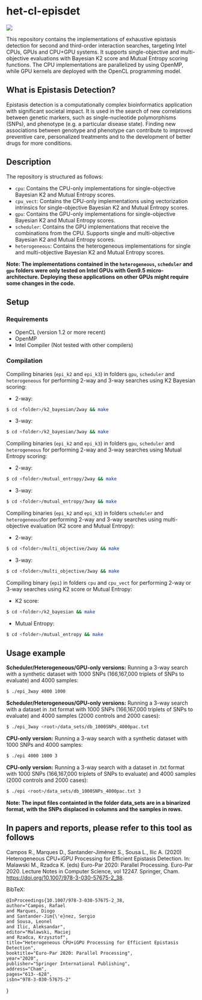 # het-cl-episdet

<p>
  <a href="https://doi.org/10.1007/978-3-030-57675-2_38" alt="Publication">
    <img src="https://img.shields.io/badge/DOI-10.1007%2F978--3--030--57675--2--38-blue.svg"/></a>
    
</p>

This repository contains the implementations of exhaustive epistasis detection for second and third-order interaction searches, targeting Intel CPUs, GPUs and CPU+GPU systems. It supports single-objective and multi-objective evaluations with Bayesian K2 score and Mutual Entropy scoring functions. The CPU implementations are parallelized by using OpenMP, while GPU kernels are deployed with the OpenCL programming model.

## What is Epistasis Detection?

Epistasis detection is a computationally complex bioinformatics application with significant societal impact. It is used in the search of new correlations between genetic markers, such as single-nucleotide polymorphisms (SNPs), and phenotype (e.g. a particular disease state).
Finding new associations between genotype and phenotype can contribute to improved preventive care, personalized treatments and to the development of better drugs for more conditions.

## Description

The repository is structured as follows:

* `cpu`: Contains the CPU-only implementations for single-objective Bayesian K2 and Mutual Entropy scores.
* `cpu_vect`: Contains the CPU-only implementations using vectorization intrinsics for single-objective Bayesian K2 and Mutual Entropy scores.
* `gpu`: Contains the GPU-only implementations for single-objective Bayesian K2 and Mutual Entropy scores.
* `scheduler`: Contains the GPU implementations that receive the combinations from the CPU. Supports single and multi-objective Bayesian K2 and Mutual Entropy scores.
* `heterogeneous`: Contains the heterogeneous implementations for single and multi-objective Bayesian K2 and Mutual Entropy scores.

**Note: The implementations contained in the `heterogeneous`, `scheduler` and `gpu` folders were only tested on Intel GPUs with Gen9.5 micro-architecture. Deploying these applications on other GPUs might require some changes in the code.**


## Setup

### Requirements

* OpenCL (version 1.2 or more recent)
* OpenMP
* Intel Compiler (Not tested with other compilers)

### Compilation

Compiling binaries (`epi_k2` and `epi_k3`) in folders `gpu`, `scheduler` and `heterogeneous` for performing 2-way and 3-way searches using K2 Bayesian scoring:

* 2-way:
```bash
$ cd <folder>/k2_bayesian/2way && make
```
* 3-way:
```bash
$ cd <folder>/k2_bayesian/3way && make
```

Compiling binaries (`epi_k2` and `epi_k3`) in folders `gpu`, `scheduler` and `heterogeneous` for performing 2-way and 3-way searches using Mutual Entropy scoring:

* 2-way:
```bash
$ cd <folder>/mutual_entropy/2way && make
```
* 3-way:
```bash
$ cd <folder>/mutual_entropy/3way && make
```

Compiling binaries (`epi_k2` and `epi_k3`) in folders `scheduler` and `heterogeneous`for performing 2-way and 3-way searches using multi-objective evaluation (K2 score and Mutual Entropy):

* 2-way:
```bash
$ cd <folder>/multi_objective/2way && make
```
* 3-way:
```bash
$ cd <folder>/multi_objective/3way && make
```

Compiling binary (`epi`) in folders `cpu` and `cpu_vect` for performing 2-way or 3-way searches using K2 score or Mutual Entropy:

* K2 score:
```bash
$ cd <folder>/k2_bayesian && make
```
* Mutual Entropy:
```bash
$ cd <folder>/mutual_entropy && make
```

## Usage example

**Scheduler/Heterogeneous/GPU-only versions:** Running a 3-way search with a synthetic dataset with 1000 SNPs (166,167,000 triplets of SNPs to evaluate) and 4000 samples:

```bash
$ ./epi_3way 4000 1000 
```

**Scheduler/Heterogeneous/GPU-only versions:** Running a 3-way search with a dataset in .txt format with 1000 SNPs (166,167,000 triplets of SNPs to evaluate) and 4000 samples (2000 controls and 2000 cases):

```bash
$ ./epi_3way <root>/data_sets/db_1000SNPs_4000pac.txt
```

**CPU-only version:** Running a 3-way search with a synthetic dataset with 1000 SNPs and 4000 samples:

```bash
$ ./epi 4000 1000 3
```

**CPU-only version:** Running a 3-way search with a dataset in .txt format with 1000 SNPs (166,167,000 triplets of SNPs to evaluate) and 4000 samples (2000 controls and 2000 cases):

```bash
$ ./epi <root>/data_sets/db_1000SNPs_4000pac.txt 3
```
**Note: The input files containted in the folder data_sets are in a binarized format, with the SNPs displaced in columns and the samples in rows.**

## In papers and reports, please refer to this tool as follows

Campos R., Marques D., Santander-Jiménez S., Sousa L., Ilic A. (2020) Heterogeneous CPU+iGPU Processing for Efficient Epistasis Detection. In: Malawski M., Rzadca K. (eds) Euro-Par 2020: Parallel Processing. Euro-Par 2020. Lecture Notes in Computer Science, vol 12247. Springer, Cham. https://doi.org/10.1007/978-3-030-57675-2_38.

BibTeX:

    @InProceedings{10.1007/978-3-030-57675-2_38,
    author="Campos, Rafael
    and Marques, Diogo
    and Santander-Jim{\'e}nez, Sergio
    and Sousa, Leonel
    and Ilic, Aleksandar",
    editor="Malawski, Maciej
    and Rzadca, Krzysztof",
    title="Heterogeneous CPU+iGPU Processing for Efficient Epistasis Detection",
    booktitle="Euro-Par 2020: Parallel Processing",
    year="2020",
    publisher="Springer International Publishing",
    address="Cham",
    pages="613--628",
    isbn="978-3-030-57675-2"
}

<!--For additional readings in high-throughput epistasis detection, you can take a look at our IPDPS 2020 and JSSPP 2020 papers.-->


